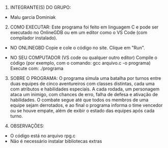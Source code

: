 1) INTEGRANTE(S) DO GRUPO:
- Malu garcia Dominiak

2) COMO EXECUTAR:
Este programa foi feito em linguagem C e pode ser executado no OnlineGDB ou em um editor como o VS Code (com compilador instalado).

- NO ONLINEGBD
  Copie e cole o código no site.
  Clique em "Run".

- NO SEU COMPUTADOR (VS code ou qualquer outro editor)
  Compile o código (por exemplo, com o comando: gcc arquivo.c -o programa)
  Execute com: ./programa

3) SOBRE O PROGRAMA:
  O programa simula uma batalha por turnos entre duas equipes de cinco aventureiros com classes distintas, cada uma com atributos e habilidades especiais. A cada rodada, um personagem ataca um inimigo, com chances de erro, falha de defesa e ativação de habilidades. O combate segue até que todos os membros de uma equipe sejam derrotados, e ao final o programa informa o time vencedor ou se houve empate, além de exibir o estado das equipes após cada turno.

4) OBSERVAÇÕES:
- O código está no arquivo rpg.c
- Não é necessário instalar bibliotecas extras
